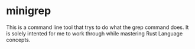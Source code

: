 # minigrep

This is a command line tool that trys to do what the grep command does. It is solely intented for me to work through while mastering Rust Language concepts.
